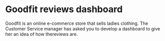 # Goodfit reviews dashboard
 Goodfit is an online e-commerce store that sells ladies clothing. The Customer Service manager has asked you to develop a dashboard to give her an idea of how thereviews are.
